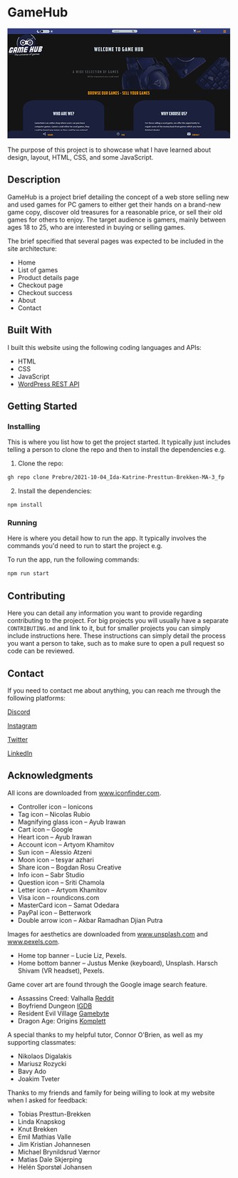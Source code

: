 # GameHub

![image](visuals/gamehub-index-500.png)

The purpose of this project is to showcase what I have learned about design, layout, HTML, CSS, and some JavaScript.

## Description

GameHub is a project brief detailing the concept of a web store selling new and used games for PC gamers to either get their hands on a brand-new game copy, discover old treasures for a reasonable price, or sell their old games for others to enjoy. The target audience is gamers, mainly between ages 18 to 25, who are interested in buying or selling games.

The brief specified that several pages was expected to be included in the site architecture:

- Home
- List of games
- Product details page
- Checkout page
- Checkout success
- About
- Contact

## Built With

I built this website using the following coding languages and APIs:

- HTML
- CSS
- JavaScript
- [WordPress REST API](https://ikpb-mar21pt-cms-ma1.com/wp-json/wc/v2/products?consumer_key=ck_06d5d8a678531b91ce7fc969d00bcb41e9ebe144&consumer_secret=cs_df85f85242b5887c35d06c1997eb5b3557efd8ea)

## Getting Started

### Installing

This is where you list how to get the project started. It typically just includes telling a person to clone the repo and then to install the dependencies e.g.

1. Clone the repo:

```bash
gh repo clone Prebre/2021-10-04_Ida-Katrine-Presttun-Brekken-MA-3_fp
```

2. Install the dependencies:

```
npm install
```

### Running

Here is where you detail how to run the app. It typically involves the commands you'd need to run to start the project e.g.

To run the app, run the following commands:

```bash
npm run start
```

## Contributing

Here you can detail any information you want to provide regarding contributing to the project. For big projects you will usually have a separate `CONTRIBUTING.md` and link to it, but for smaller projects you can simply include instructions here. These instructions can simply detail the process you want a person to take, such as to make sure to open a pull request so code can be reviewed.

## Contact

If you need to contact me about anything, you can reach me through the following platforms:

[Discord](https://discord.com/channels/@svevngjengar#4627)

[Instagram](http://instagram.com/prebredev)

[Twitter](https://twitter.com/Ribbon_Blues)

[LinkedIn](http://linkedin.com/in/ida-katrine-presttun-brekken-aa2659206)

## Acknowledgments

All icons are downloaded from www.iconfinder.com.

- Controller icon – Ionicons
- Tag icon – Nicolas Rubio
- Magnifying glass icon – Ayub Irawan
- Cart icon – Google
- Heart icon – Ayub Irawan
- Account icon – Artyom Khamitov
- Sun icon – Alessio Atzeni
- Moon icon – tesyar azhari
- Share icon – Bogdan Rosu Creative
- Info icon – Sabr Studio
- Question icon – Sriti Chamola
- Letter icon – Artyom Khamitov
- Visa icon – roundicons.com
- MasterCard icon – Samat Odedara
- PayPal icon – Betterwork
- Double arrow icon – Akbar Ramadhan Djian Putra

Images for aesthetics are downloaded from www.unsplash.com and www.pexels.com.

- Home top banner – Lucie Liz, Pexels.
- Home bottom banner – Justus Menke (keyboard), Unsplash. Harsch Shivam (VR headset), Pexels.

Game cover art are found through the Google image search feature.

- Assassins Creed: Valhalla [Reddit](https://www.reddit.com/r/PS4/comments/gaznu0/image_assassins_creed_valhalla_box_art/)
- Boyfriend Dungeon [IGDB](https://www.igdb.com/games/boyfriend-dungeon/presskit)
- Resident Evil Village [Gamebyte](https://www.gamebyte.com/what-do-we-want-to-see-from-resident-evil-village/)
- Dragon Age: Origins [Komplett](https://www.komplett.no/product/1145259/gaming/spill/spill-nedlasting-pc/alle/dragon-age-origins-pc)

A special thanks to my helpful tutor, Connor O'Brien, as well as my supporting classmates:

- Nikolaos Digalakis
- Mariusz Rozycki
- Bavy Ado
- Joakim Tveter

Thanks to my friends and family for being willing to look at my website when I asked for feedback:

- Tobias Presttun-Brekken
- Linda Knapskog
- Knut Brekken
- Emil Mathias Valle
- Jim Kristian Johannesen
- Michael Brynildsrud Værnor
- Matias Dale Skjerping
- Helén Sporstøl Johansen

